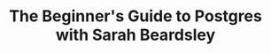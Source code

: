 ---
title: The Beginner's Guide to Postgres with Sarah Beardsley
thumbnailTitle: The Beginner's Guide to Postgres
hosts:
  - Ben Myers
  - Sarah Beardsley
---